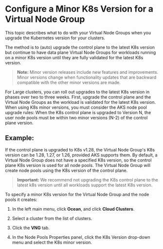 <meta name=“robots” content=“noindex”>

#  Configure a Minor K8s Version for a Virtual Node Group 

This topic describes what to do with your Virtual Node Groups when you upgrade the Kubernetes version for your clusters.  

The method is to (auto) upgrade the control plane to the latest K8s version but continue to have data plane Virtual Node Groups for workloads running on a minor K8s version until they are fully validated for the latest K8s version. 

>**Note:** Minor version releases include new features and improvements. Minor versions change when functionality updates that are backward compatible with the other minor versions are made. 

For Large clusters, you can roll out upgrades to the latest K8s version in phases over two to three weeks. First, upgrade the control plane and the Virtual Node Groups as the workload is validated for the latest K8s version. 
When using K8s minor versions, you must consider the AKS node pool upgrade rules: When the K8s control plane is upgraded to Version N, the user node pools must be within two minor versions (N-2) of the control plane version. 

## Example: 
If the control plane is upgraded to K8s v1.28, the Virtual Node Group's K8s version can be 1.28, 1.27, or 1.26, provided AKS supports them. 
By default, a Virtual Node Group does not have a specified K8s version, so the control plane K8s version is used for all node pools. 
The Virtual Node Group will create node pools using the K8s version of the control plane. 

>**Important:** We recommend not upgrading the K8s control plane to the latest k8s version until all workloads support the latest K8s version. 

To specify a minor K8s version for the Virtual Node Group and the node pools it creates: 

1.  In the left main menu, click **Ocean**, and click **Cloud Clusters**. 

2.  Select a cluster from the list of clusters. 

3.  Click the **VNG** tab. 

4.  In the Node Pools Properties panel, click the K8s Version drop-down menu and select the K8s minor version. 
